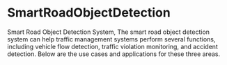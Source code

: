 # SmartRoadObjectDetection
Smart Road Object Detection System,  The smart road object detection system can help traffic management systems perform several functions, including vehicle flow detection, traffic violation monitoring, and accident detection. Below are the use cases and applications for these three areas.
